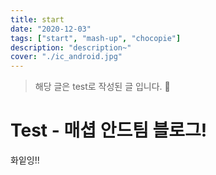 ```yaml
---
title: start
date: "2020-12-03"
tags: ["start", "mash-up", "chocopie"]
description: "description~"
cover: "./ic_android.jpg"
---
```


> 해당 글은 test로 작성된 글 입니다. 🙏

# Test - 매셥 안드팀 블로그!

화잍잉!!
